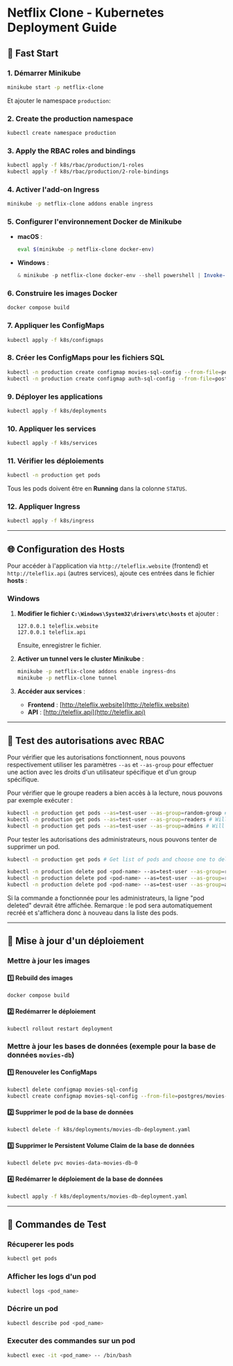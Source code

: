 # Netflix Clone - Kubernetes Deployment Guide

## 🚀 Fast Start

### 1️. Démarrer Minikube

```bash
minikube start -p netflix-clone
```

Et ajouter le namespace `production`:

### 2️. Create the production namespace

```bash
kubectl create namespace production
```

### 3. Apply the RBAC roles and bindings

```bash
kubectl apply -f k8s/rbac/production/1-roles
kubectl apply -f k8s/rbac/production/2-role-bindings
```

### 4. Activer l'add-on Ingress

```bash
minikube -p netflix-clone addons enable ingress
```

### 5. Configurer l'environnement Docker de Minikube

- **macOS** :

  ```bash
  eval $(minikube -p netflix-clone docker-env)
  ```

- **Windows** :

  ```powershell
  & minikube -p netflix-clone docker-env --shell powershell | Invoke-Expression
  ```

### 6. Construire les images Docker

```bash
docker compose build
```

### 7. Appliquer les ConfigMaps

```bash
kubectl apply -f k8s/configmaps
```

### 8. Créer les ConfigMaps pour les fichiers SQL

```bash
kubectl -n production create configmap movies-sql-config --from-file=postgres/movies-init.sql
kubectl -n production create configmap auth-sql-config --from-file=postgres/auth-init.sql
```

### 9. Déployer les applications

```bash
kubectl apply -f k8s/deployments
```

### 10. Appliquer les services

```bash
kubectl apply -f k8s/services
```

### 11. Vérifier les déploiements

```bash
kubectl -n production get pods
```

Tous les pods doivent être en **Running** dans la colonne `STATUS`.

### 12. Appliquer Ingress

```bash
kubectl apply -f k8s/ingress
```

---

## 🌐 Configuration des Hosts

Pour accéder à l'application via `http://teleflix.website` (frontend) et `http://teleflix.api` (autres services), ajoute ces entrées dans le fichier **hosts** :

### Windows

1. **Modifier le fichier `C:\Windows\System32\drivers\etc\hosts`** et ajouter :

   ```
   127.0.0.1 teleflix.website
   127.0.0.1 teleflix.api
   ```

   Ensuite, enregistrer le fichier.

2. **Activer un tunnel vers le cluster Minikube** :

   ```bash
   minikube -p netflix-clone addons enable ingress-dns
   minikube -p netflix-clone tunnel
   ```

3. **Accéder aux services** :
   - **Frontend** : [http://teleflix.website](http://teleflix.website)
   - **API** : [http://teleflix.api](http://teleflix.api)

---

## 🔐 Test des autorisations avec RBAC

Pour vérifier que les autorisations fonctionnent, nous pouvons respectivement utiliser les paramètres `--as` et `--as-group` pour effectuer une action avec les droits d'un utilisateur spécifique et d'un group spécifique.

Pour vérifier que le groupe readers a bien accès à la lecture, nous pouvons par exemple exécuter :

```bash
kubectl -n production get pods --as=test-user --as-group=random-group # Will fail
kubectl -n production get pods --as=test-user --as-group=readers # Will succeed
kubectl -n production get pods --as=test-user --as-group=admins # Will succeed too
```

Pour tester les autorisations des administrateurs, nous pouvons tenter de supprimer un pod.

```bash
kubectl -n production get pods # Get list of pods and choose one to delete

kubectl -n production delete pod <pod-name> --as=test-user --as-group=random-group # Will fail
kubectl -n production delete pod <pod-name> --as=test-user --as-group=readers # Will fail
kubectl -n production delete pod <pod-name> --as=test-user --as-group=admins # Will succeed
```

Si la commande a fonctionnée pour les administrateurs, la ligne "pod <pod-name> deleted" devrait être affichée.
Remarque : le pod sera automatiquement recréé et s'affichera donc à nouveau dans la liste des pods.

---

## 🔄 Mise à jour d'un déploiement

### Mettre à jour les images

#### 1️⃣ Rebuild des images

```bash
docker compose build
```

#### 2️⃣ Redémarrer le déploiement

```bash
kubectl rollout restart deployment
```

### Mettre à jour les bases de données (exemple pour la base de données `movies-db`)

#### 1️⃣ Renouveler les ConfigMaps

```bash
kubectl delete configmap movies-sql-config
kubectl create configmap movies-sql-config --from-file=postgres/movies-init.sql
```

#### 2️⃣ Supprimer le pod de la base de données

```bash
kubectl delete -f k8s/deployments/movies-db-deployment.yaml
```

#### 3️⃣ Supprimer le Persistent Volume Claim de la base de données

```bash
kubectl delete pvc movies-data-movies-db-0
```

#### 4️⃣ Redémarrer le déploiement de la base de données

```bash
kubectl apply -f k8s/deployments/movies-db-deployment.yaml
```

---

## 🧪 Commandes de Test

### Récuperer les pods

```bash
kubectl get pods
```

### Afficher les logs d'un pod

```bash
kubectl logs <pod_name>
```

### Décrire un pod

```bash
kubectl describe pod <pod_name>
```

### Executer des commandes sur un pod

```bash
kubectl exec -it <pod_name> -- /bin/bash
```
